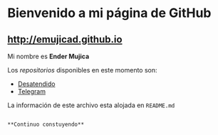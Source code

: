 # Bienvenido a mi página de GitHub 

## http://emujicad.github.io

Mi nombre es **Ender Mujica** 

Los _repositorios_ disponibles en este momento son:

- [Desatendido](http://github.com/emujicad/unattended)
- [Telegram](http://github.com/emujicad/telegram_bot)


La información de este archivo esta alojada en `README.md`

```markdown

**Continuo constuyendo**

```
